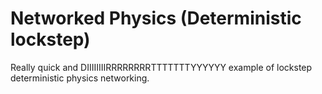 # Networked Physics (Deterministic lockstep)
Really quick and DIIIIIIIIRRRRRRRRTTTTTTTYYYYYY example of lockstep deterministic physics networking.
